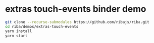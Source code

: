 # extras touch-events binder demo

```bash
git clone --recurse-submodules https://github.com/ribajs/riba.git
cd riba/demos/extras-touch-events
yarn install
yarn start
```
